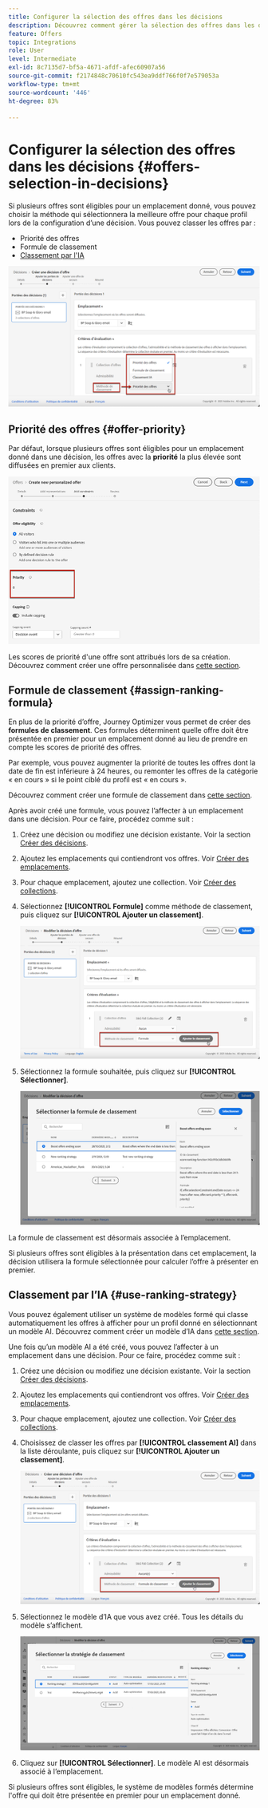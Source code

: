 ```yaml
---
title: Configurer la sélection des offres dans les décisions
description: Découvrez comment gérer la sélection des offres dans les décisions
feature: Offers
topic: Integrations
role: User
level: Intermediate
exl-id: 8c7135d7-bf5a-4671-afdf-afec60907a56
source-git-commit: f2174848c70610fc543ea9ddf766f0f7e579053a
workflow-type: tm+mt
source-wordcount: '446'
ht-degree: 83%

---
```


# Configurer la sélection des offres dans les décisions {#offers-selection-in-decisions}

Si plusieurs offres sont éligibles pour un emplacement donné, vous pouvez choisir la méthode qui sélectionnera la meilleure offre pour chaque profil lors de la configuration d’une décision. Vous pouvez classer les offres par :
* Priorité des offres
* Formule de classement
* [Classement par l&#39;IA](#use-ranking-strategy)

![](../assets/offer-rank-by.png)

## Priorité des offres {#offer-priority}

Par défaut, lorsque plusieurs offres sont éligibles pour un emplacement donné dans une décision, les offres avec la **priorité** la plus élevée sont diffusées en premier aux clients.

![](../assets/offer-priority.png)

Les scores de priorité d&#39;une offre sont attribués lors de sa création. Découvrez comment créer une offre personnalisée dans [cette section](../offer-library/creating-personalized-offers.md).

## Formule de classement {#assign-ranking-formula}

En plus de la priorité d’offre, Journey Optimizer vous permet de créer des **formules de classement**. Ces formules déterminent quelle offre doit être présentée en premier pour un emplacement donné au lieu de prendre en compte les scores de priorité des offres.

Par exemple, vous pouvez augmenter la priorité de toutes les offres dont la date de fin est inférieure à 24 heures, ou remonter les offres de la catégorie « en cours » si le point ciblé du profil est « en cours ».

Découvrez comment créer une formule de classement dans [cette section](../ranking/create-ranking-formulas.md).

Après avoir créé une formule, vous pouvez l’affecter à un emplacement dans une décision. Pour ce faire, procédez comme suit :

1. Créez une décision ou modifiez une décision existante. Voir la section [Créer des décisions](../offer-activities/create-offer-activities.md).

1. Ajoutez les emplacements qui contiendront vos offres. Voir [Créer des emplacements](../offer-library/creating-placements.md).

1. Pour chaque emplacement, ajoutez une collection. Voir [Créer des collections](../offer-library/creating-collections.md).

1. Sélectionnez **[!UICONTROL Formule]** comme méthode de classement, puis cliquez sur **[!UICONTROL Ajouter un classement]**.

   ![](../assets/offer-activity-ranking.png)

1. Sélectionnez la formule souhaitée, puis cliquez sur **[!UICONTROL Sélectionner]**.

   ![](../assets/ranking-selection.png)

La formule de classement est désormais associée à l’emplacement.

Si plusieurs offres sont éligibles à la présentation dans cet emplacement, la décision utilisera la formule sélectionnée pour calculer l’offre à présenter en premier.

## Classement par l’IA {#use-ranking-strategy}

<!--If you are an [Adobe Experience Platform](https://experienceleague.adobe.com/docs/experience-platform/landing/home.html){target="_blank"} user leveraging the **Offer Decisioning** application service,-->

Vous pouvez également utiliser un système de modèles formé qui classe automatiquement les offres à afficher pour un profil donné en sélectionnant un modèle AI. Découvrez comment créer un modèle d’IA dans [cette section](../ranking/create-ranking-strategies.md).

Une fois qu’un modèle AI a été créé, vous pouvez l’affecter à un emplacement dans une décision. Pour ce faire, procédez comme suit :

1. Créez une décision ou modifiez une décision existante. Voir la section [Créer des décisions](../offer-activities/create-offer-activities.md).

1. Ajoutez les emplacements qui contiendront vos offres. Voir [Créer des emplacements](../offer-library/creating-placements.md).

1. Pour chaque emplacement, ajoutez une collection. Voir [Créer des collections](../offer-library/creating-collections.md).

1. Choisissez de classer les offres par **[!UICONTROL classement AI]** dans la liste déroulante, puis cliquez sur **[!UICONTROL Ajouter un classement]**. 

   ![](../assets/ranking-selection-ai-ranking.png)

1. Sélectionnez le modèle d’IA que vous avez créé. Tous les détails du modèle s’affichent.

   ![](../assets/ranking-selection-ai-ranking-selected.png)

1. Cliquez sur **[!UICONTROL Sélectionner]**. Le modèle AI est désormais associé à l’emplacement.

Si plusieurs offres sont éligibles, le système de modèles formés détermine l&#39;offre qui doit être présentée en premier pour un emplacement donné.

